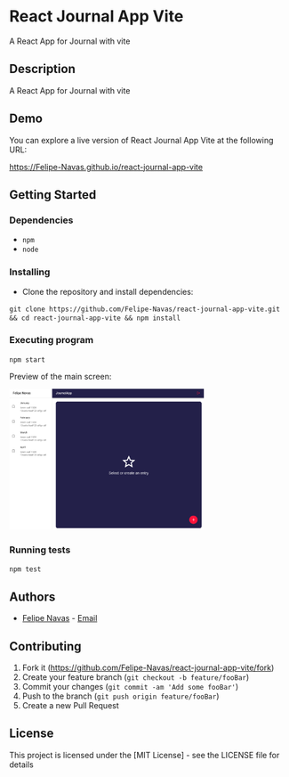 # React Journal App Vite

A React App for Journal with vite

## Description

A React App for Journal with vite

## Demo

You can explore a live version of React Journal App Vite at the following URL:

https://Felipe-Navas.github.io/react-journal-app-vite

## Getting Started

### Dependencies

- `npm`
- `node`

### Installing

- Clone the repository and install dependencies:

```
git clone https://github.com/Felipe-Navas/react-journal-app-vite.git && cd react-journal-app-vite && npm install
```

### Executing program

```
npm start
```

Preview of the main screen:

<img width="350" src="assets/MainPreview.png" alt="Preview of the main screen" />

### Running tests

```
npm test
```

## Authors

- [Felipe Navas](https://www.linkedin.com/in/felipenavaslederhos) - [Email](mailto:felipenavas.itec@gmail.com?subject=[GitHub]%react-journal-app-vite)

## Contributing

1. Fork it (<https://github.com/Felipe-Navas/react-journal-app-vite/fork>)
2. Create your feature branch (`git checkout -b feature/fooBar`)
3. Commit your changes (`git commit -am 'Add some fooBar'`)
4. Push to the branch (`git push origin feature/fooBar`)
5. Create a new Pull Request

## License

This project is licensed under the [MIT License] - see the LICENSE file for details
